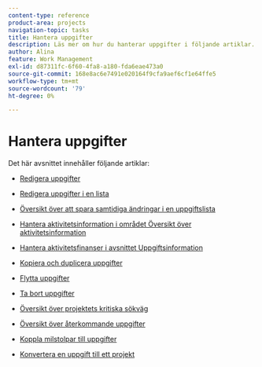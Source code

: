 ```yaml
---
content-type: reference
product-area: projects
navigation-topic: tasks
title: Hantera uppgifter
description: Läs mer om hur du hanterar uppgifter i följande artiklar.
author: Alina
feature: Work Management
exl-id: d87311fc-6f60-4fa8-a180-fda6eae473a0
source-git-commit: 168e8ac6e7491e020164f9cfa9aef6cf1e64ffe5
workflow-type: tm+mt
source-wordcount: '79'
ht-degree: 0%

---
```


# Hantera uppgifter

Det här avsnittet innehåller följande artiklar:

* [Redigera uppgifter](../../../manage-work/tasks/manage-tasks/edit-tasks.md)
* [Redigera uppgifter i en lista](../../../manage-work/tasks/manage-tasks/edit-tasks-in-a-list.md)
* [Översikt över att spara samtidiga ändringar i en uppgiftslista](../../../manage-work/tasks/manage-tasks/save-concurrent-changes-in-a-task-list.md)

   <!--
  <li><a href="../../../manage-work/tasks/manage-tasks/manage-task-details-forms-finances.md" class="MCXref xref" xrefformat="{para}">Manage task details, custom forms, and finances</a> (drafted not to lose the TOC spot, but the article is in draft)</li>
  -->

* [Hantera aktivitetsinformation i området Översikt över aktivitetsinformation](../../../manage-work/tasks/manage-tasks/task-information-in-overview.md)
* [Hantera aktivitetsfinanser i avsnittet Uppgiftsinformation](../../../manage-work/tasks/manage-tasks/task-finances-in-details.md)
* [Kopiera och duplicera uppgifter](../../../manage-work/tasks/manage-tasks/copy-and-duplicate-tasks.md)
* [Flytta uppgifter](../../../manage-work/tasks/manage-tasks/move-tasks.md)
* [Ta bort uppgifter](../../../manage-work/tasks/manage-tasks/delete-tasks.md)
* [Översikt över projektets kritiska sökväg](../../../manage-work/tasks/manage-tasks/critical-path.md)
* [Översikt över återkommande uppgifter](../../../manage-work/tasks/manage-tasks/recurring-tasks-overview.md)
* [Koppla milstolpar till uppgifter](../../../manage-work/tasks/manage-tasks/associate-milestones-with-tasks.md)
* [Konvertera en uppgift till ett projekt](../../../manage-work/tasks/manage-tasks/convert-task-to-project.md)
